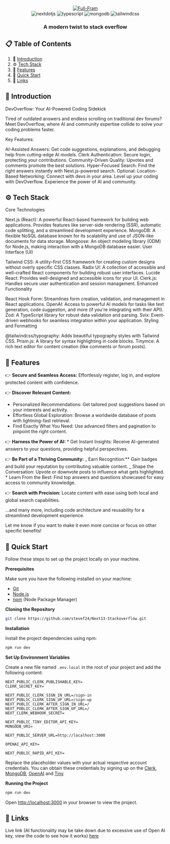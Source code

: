<div align="center">
  <br />
      <a href="https://ibb.co/nngvVrD"><img src="https://i.ibb.co/Sds81NK/Full-Fram.jpg" alt="Full-Fram" border="0"></a>
  <br />
  <div>
    <img src="https://img.shields.io/badge/-Next_JS-black?style=for-the-badge&logoColor=white&logo=nextdotjs&color=000000" alt="nextdotjs" />
    <img src="https://img.shields.io/badge/-TypeScript-black?style=for-the-badge&logoColor=white&logo=typescript&color=3178C6" alt="typescript" />
    <img src="https://img.shields.io/badge/-MongoDB-black?style=for-the-badge&logoColor=white&logo=mongodb&color=47A248" alt="mongodb" />
    <img src="https://img.shields.io/badge/-Tailwind_CSS-black?style=for-the-badge&logoColor=white&logo=tailwindcss&color=06B6D4" alt="tailwindcss" />
  </div>

  <h3 align="center">A modern twist to stack overflow  </h3>

</div>

## 📋 <a name="table">Table of Contents</a>

1. 🤖 [Introduction](#introduction)
2. ⚙️ [Tech Stack](#tech-stack)
3. 🔋 [Features](#features)
4. 🤸 [Quick Start](#quick-start)
5. 🔗 [Links](#links)

## <a name="introduction">🤖 Introduction</a>

DevOverflow: Your AI-Powered Coding Sidekick

Tired of outdated answers and endless scrolling on traditional dev forums? Meet DevOverflow, where AI and community expertise collide to solve your coding problems faster.

Key Features:

AI-Assisted Answers: Get code suggestions, explanations, and debugging help from cutting-edge AI models.
Clerk Authentication: Secure login, protecting your contributions.
Community-Driven Quality: Upvotes and comments promote the best solutions.
Hyper-Focused Search: Find the right answers instantly with Next.js-powered search.
Optional: Location-Based Networking: Connect with devs in your area.
Level up your coding with DevOverflow. Experience the power of AI and community.

## <a name="tech-stack">⚙️ Tech Stack</a>

Core Technologies

Next.js (React): A powerful React-based framework for building web applications. Provides features like server-side rendering (SSR), automatic code splitting, and a streamlined development experience.
MongoDB: A flexible NoSQL database known for its scalability and use of JSON-like documents for data storage.
Mongoose: An object modeling library (ODM) for Node.js, making interaction with a MongoDB database easier.
User Interface (UI)

Tailwind CSS: A utility-first CSS framework for creating custom designs without overly specific CSS classes.
Radix UI: A collection of accessible and well-crafted React components for building robust user interfaces.
Lucide React: Provides well-designed and accessible icons for your UI.
Clerk.js: Handles secure user authentication and session management.
Enhanced Functionality

React Hook Form: Streamlines form creation, validation, and management in React applications.
OpenAI: Access to powerful AI models for tasks like text generation, code suggestion, and more (if you're integrating with their API).
Zod: A TypeScript library for robust data validation and parsing.
Svix: Event-driven webhooks for seamless integration within your application.
Styling and Formatting

@tailwindcss/typography: Adds beautiful typography styles with Tailwind CSS.
Prism.js: A library for syntax highlighting in code blocks.
Tinymce: A rich text editor for content creation (like comments or forum posts).

## <a name="features">🔋 Features</a>

👉 **Secure and Seamless Access:** Effortlessly register, log in, and explore protected content with confidence.

👉 **Discover Relevant Content:**

- Personalized Recommendations: Get tailored post suggestions based on your interests and activity.
- Effortless Global Exploration: Browse a worldwide database of posts with lightning-fast retrieval.
- Find Exactly What You Need: Use advanced filters and pagination to pinpoint the right content.

👉 **Harness the Power of AI:** \* Get Instant Insights: Receive AI-generated answers to your questions, providing helpful perspectives.

👉 **Be Part of a Thriving Community:**
_ Earn Recognition:\*\* Gain badges and build your reputation by contributing valuable content.
_ Shape the Conversation: Upvote or downvote posts to influence what gets highlighted. \* Learn From the Best: Find top answers and questions showcased for easy access to community knowledge.

👉 **Search with Precision:** Locate content with ease using both local and global search capabilities.

...and many more, including code architecture and reusability for a streamlined development experience.

Let me know if you want to make it even more concise or focus on other specific benefits!

## <a name="quick-start">🤸 Quick Start</a>

Follow these steps to set up the project locally on your machine.

**Prerequisites**

Make sure you have the following installed on your machine:

- [Git](https://git-scm.com/)
- [Node.js](https://nodejs.org/en)
- [npm](https://www.npmjs.com/) (Node Package Manager)

**Cloning the Repository**

```bash
git clone https://github.com/stevef24/Next13-Stackoverflow.git
```

**Installation**

Install the project dependencies using npm:

```bash
npm run dev
```

**Set Up Environment Variables**

Create a new file named `.env.local` in the root of your project and add the following content:

```env
NEXT_PUBLIC_CLERK_PUBLISHABLE_KEY=
CLERK_SECRET_KEY=

NEXT_PUBLIC_CLERK_SIGN_IN_URL=/sign-in
NEXT_PUBLIC_CLERK_SIGN_UP_URL=/sign-up
NEXT_PUBLIC_CLERK_AFTER_SIGN_IN_URL=/
NEXT_PUBLIC_CLERK_AFTER_SIGN_UP_URL=/
NEXT_CLERK_WEBHOOK_SECRET=

NEXT_PUBLIC_TINY_EDITOR_API_KEY=
MONGODB_URI=

NEXT_PUBLIC_SERVER_URL=http://localhost:3000

OPENAI_API_KEY=

NEXT_PUBLIC_RAPID_API_KEY=
```

Replace the placeholder values with your actual respective account credentials. You can obtain these credentials by signing up on the [Clerk](https://clerk.com/), [MongoDB](https://www.mongodb.com/), [OpenAI](https://platform.openai.com/) and [Tiny](https://www.tiny.cloud/)

**Running the Project**

```bash
npm run dev
```

Open [http://localhost:3000](http://localhost:3000) in your browser to view the project.

## <a name="links">🔗 Links</a>

Live link (AI functionality may be take down due to excessive use of Open AI key, view the code to see how it works) [here](https://next13-stackoverflow.vercel.app/)
